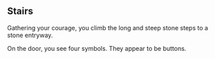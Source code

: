 ## Stairs

Gathering your courage, you climb the long and steep stone steps to a stone entryway.

On the door, you see four symbols. They appear to be buttons.

<Buttons/>
